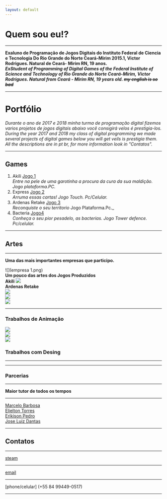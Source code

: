 ```yaml
---
layout: default
---  
```


# **Quem sou eu!?**  
* * *
     
**Exaluno de Programação de Jogos Digitais do Instituto Federal de Ciencia e Tecnologia Do Rio Grande do Norte Ceará-Mirim 2015.1, Victor Rodrigues. Natural de Ceará- Mirim RN, 19 anos.**      
***ExStudent of Programming of Digital Games of the Federal Institute of Science and Technology of Rio Grande do Norte Ceará-Mirim, Victor Rodrigues. Natural from Ceará - Mirim RN, 19 years old. ~~my english is so bad~~***   
* * * 
# Portfólio 
  _Durante o ano de 2017 e 2018 minha turma de programação digital fizemos varios projetos de jogos digitais abaixo você consigirá velos é prestigia-los.   
During the year 2017 and 2018 my class of digital programming we made several projects of digital games below you will get veils is prestigia them. 
All the descriptions are in pt br, for more information look in "Contatos"._
* * *  
## Games  
1. Akili [Jogo 1](https://elielton90.github.io/Akili/)    
_Entre na pele de uma garotinha a procura da cura da sua maldição. Jogo plataforma.PC._   
2. Express [Jogo 2](https://eriksonnicacio.github.io/New%20project/)   
_Arruma essas cartas! Jogo Touch. Pc/Celular._   
3. Ardenas Retake [Jogo 3](https://jldifrn.github.io/ArdenasRetake/)       
_Reconquiste o seu territorio_ Jogo Plataforma.Pc._   
4. Bacteria [Jogo4](https://eriksonnicacio.github.io/bacteria2/)   
_Conheça o seu pior pesadelo, as bacterias. Jogo Tower defence. Pc/celular._   
* * *     
## Artes  
* * *    

**Uma das mais importantes empresas que participo.**

![](empresa 1.png)    
**Um pouco das artes dos Jogos Produzidos**   
**Akili**
![](Telajogo1.png)    
**Ardenas Retake**   
![](Telajogo2.png)     
![](Telajogo3.png)       
![](Telajogo4.png)


* * *
### Trabalhos de Animação    
![](esquelo_correndo.gif)   
![](esquelo_impacto.gif)   
![](esquelo_pulando2.gif)      
### Trabalhos com Desing    
* * *   

* * *   

### Parcerias      
* * * 
**Maior tutor de todos os tempos** 
* * *
[Marcelo Barbosa](http://marcelomesmo.github.io/)   
[Elielton Torres](eriksonnicacio.github.io)      
[Erikison Pedro](eriksonnicacio.github.io)   
[Jose Luiz Dantas](jldifrn.github.io)   
* * *   

## Contatos  
* * *   
[steam](http://steamcommunity.com/id/vitorr1232/)
* * *
[email](vrodrigues153@gmail.com)
* * *
[phone/celular] (+55 84 99449-0517)
* * *



